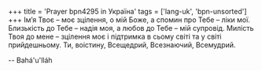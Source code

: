 +++
title = 'Prayer bpn4295 in Україна'
tags = ['lang-uk', 'bpn-unsorted']
+++
Ім’я Твоє – моє зцілення, о мій Боже, а спомин про Тебе – ліки мої. Близькість до Тебе – надія моя, а любов до Тебе – мій супровід. Милість Твоя до мене – зцілення моє і підтримка в сьому світі та у світі прийдешньому. Ти, воістину, Всещедрий, Всезнаючий, Всемудрий.

-- Bahá'u'lláh
